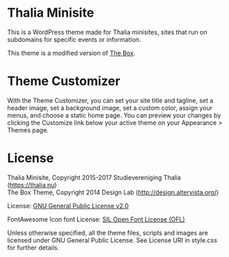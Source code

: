 # Thalia Minisite

This is a WordPress theme made for Thalia minisites, sites that run on subdomains for specific events or information.

This theme is a modified version of [The Box](https://wordpress.org/themes/the-box/).

# Theme Customizer
With the Theme Customizer, you can set your site title and tagline, set a header image, set a background image, set a custom color, assign your menus, and choose a static home page. You can preview your changes by clicking the Customize link below your active theme on your Appearance > Themes page.


# License
Thalia Minisite, Copyright 2015-2017 Studievereniging Thalia (https://thalia.nu)<br>
The Box Theme, Copyright 2014 Design Lab (http://design.altervista.org/)

License: [GNU General Public License v2.0](http://www.gnu.org/licenses/gpl-2.0.html)

FontAwesome Icon font License: [SIL Open Font License (OFL)](http://scripts.sil.org/cms/scripts/page.php?site_id=nrsi&id=OFL)

Unless otherwise specified, all the theme files, scripts and images are licensed under GNU General Public License. See License URI in style.css for further details.